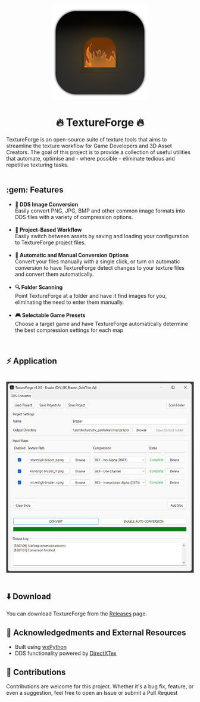 <div align="center">
<img src="images/icon/exports/icon.png" width="256px" height="256px"/>
<h1>🔥 TextureForge 🔥</h1>
</div>
    TextureForge is an open-source suite of texture tools that aims to streamline the texture workflow for 
    Game Developers and 3D Asset Creators. The goal of this project is to provide a collection of useful utilities 
    that automate, optimise and - where possible - eliminate tedious and repetitive texturing tasks.
</div>
<br>    <br>

<h2>:gem: Features</h2>
<ul>
    <li>
        <strong>🔁 DDS Image Conversion </strong>
        <br>Easily convert PNG, JPG, BMP and other common image formats into DDS files with a variety of compression options.
    </li>
    <br>
    <li>
        <strong>📒 Project-Based Workflow</strong>
        <br>Easily switch between assets by saving and loading your configuration to TextureForge project files.
    </li>
    <br>
    <li>
        <strong>🔧 Automatic and Manual Conversion Options</strong>
        <br>Convert your files manually with a single click, or turn on automatic conversion to have TextureForge detect changes to your texture files and
        convert them automatically.
    </li>
    <br>
    <li>
        <strong>🔍 Folder Scanning </strong>
        <br>Point TextureForge at a folder and have it find images for you, eliminating the need to enter them manually.
    </li>
    <br>
    <li>
        <strong>🎮 Selectable Game Presets</strong>
        <br>Choose a target game and have TextureForge automatically determine the best compression settings for each map
    </li>
</ul>
<br>
<h2> ⚡ Application </h2>
<br>
<div align="center">
    <img src="images/app.png" height="512"/>
</div>
<br>

<h2> ⬇️ Download</h2>
You can download TextureForge from the <a href="https://github.com/altire-dev/TextureForge/releases">Releases</a> page.
<br>
    
<h2>📌 Acknowledgedments and External Resources</h2>
<ul>
    <li>
        Built using <a href="https://github.com/wxWidgets/Phoenix">wxPython</a>
    </li>
    <li>
        DDS functionality powered by <a href="https://github.com/microsoft/DirectXTex/wiki/Texconv">DirectXTex</a>
    </li>
</ul>

<h2> 👐 Contributions</h2>
Contributions are welcome for this project. Whether it's a bug fix, feature, or even a suggestion, feel free to open an Issue or submit a Pull Request
